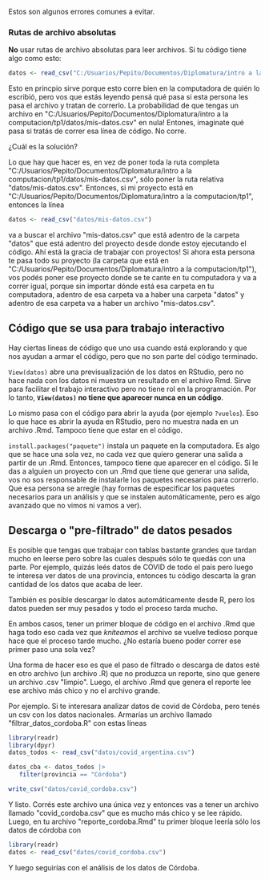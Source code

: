 Estos son algunos errores comunes a evitar.

### Rutas de archivo absolutas

**No** usar rutas de archivo absolutas para leer archivos.
Si tu código tiene algo como esto:

``` r
datos <- read_csv("C:/Usuarios/Pepito/Documentos/Diplomatura/intro a la computacion/tp1/datos/mis-datos.csv")
```

Esto en princpio sirve porque esto corre bien en la computadora de quién lo escribió, pero vos que estás leyendo pensá qué pasa si esta persona les pasa el archivo y tratan de correrlo.
La probabilidad de que tengas un archivo en "C:/Usuarios/Pepito/Documentos/Diplomatura/intro a la  computacion/tp1/datos/mis-datos.csv" en nula!
Entones, imaginate qué pasa si tratás de correr esa línea de código.
No corre.

¿Cuál es la solución?

Lo que hay que hacer es, en vez de poner toda la ruta completa "C:/Usuarios/Pepito/Documentos/Diplomatura/intro a la computacion/tp1/datos/mis-datos.csv", sólo poner la ruta relativa "datos/mis-datos.csv".
Entonces, si mi proyecto está en "C:/Usuarios/Pepito/Documentos/Diplomatura/intro a la computacion/tp1", entonces la línea

``` r
datos <- read_csv("datos/mis-datos.csv")
```

va a buscar el archivo "mis-datos.csv" que está adentro de la carpeta "datos" que está adentro del proyecto desde donde estoy ejecutando el código.
Ahí está la gracia de trabajar con proyectos!
Si ahora esta persona te pasa todo su proyecto (la carpeta que está en "C:/Usuarios/Pepito/Documentos/Diplomatura/intro a la computacion/tp1"), vos podés poner ese proyecto donde se te cante en tu computadora y va a correr igual, porque sin importar dónde está esa carpeta en tu computadora, adentro de esa carpeta va a haber una carpeta "datos" y adentro de esa carpeta va a haber un archivo "mis-datos.csv".

## Código que se usa para trabajo interactivo

Hay ciertas líneas de código que uno usa cuando está explorando y que nos ayudan a armar el código, pero que no son parte del código terminado.

`View(datos)` abre una previsualización de los datos en RStudio, pero no hace nada con los datos ni muestra un resultado en el archivo Rmd.
Sirve para facilitar el trabajo interactivo pero no tiene rol en la programación.
Por lo tanto, **`View(datos)` no tiene que aparecer nunca en un código**.

Lo mismo pasa con el código para abrir la ayuda (por ejemplo `?vuelos`).
Eso lo que hace es abrir la ayuda en RStudio, pero no muestra nada en un archivo .Rmd.
Tampoco tiene que estar en el código.

`install.packages("paquete")` instala un paquete en la computadora. 
Es algo que se hace una sola vez, no cada vez que quiero generar una salida a partir de un .Rmd.
Entonces, tampoco tiene que aparecer en el código.
Si le das a alguien un proyecto con un .Rmd que tiene que generar una salida, vos no sos responsable de instalarle los paquetes necesarios para correrlo.
Que esa persona se arregle (hay formas de especificar los paquetes necesarios para un análisis y que se instalen automáticamente, pero es algo avanzado que no vimos ni vamos a ver).

## Descarga o "pre-filtrado" de datos pesados

Es posible que tengas que trabajar con tablas bastante grandes que tardan mucho en leerse pero sobre las cuales después sólo te quedás con una parte.
Por ejemplo, quizás leés datos de COVID de todo el país pero luego te interesa ver datos de una provincia, entonces tu código descarta la gran cantidad de los datos que acaba de leer.

También es posible descargar lo datos automáticamente desde R, pero los datos pueden ser muy pesados y todo el proceso tarda mucho.

En ambos casos, tener un primer bloque de código en el archivo .Rmd que haga todo eso cada vez que *kniteamos* el archivo se vuelve tedioso porque hace que el proceso tarde mucho.
¿No estaría bueno poder correr ese primer paso una sola vez?

Una forma de hacer eso es que el paso de filtrado o descarga de datos esté en otro archivo (un archivo .R) que no produzca un reporte, sino que genere un archivo .csv "limpio".
Luego, el archivo .Rmd que genera el reporte lee ese archivo más chico y no el archivo grande.

Por ejemplo.
Si te interesara analizar datos de covid de Córdoba, pero tenés un csv con los datos nacionales.
Armarías un archivo llamado "filtrar_datos_cordoba.R" con estas líneas

```r
library(readr) 
library(dpyr) 
datos_todos <- read_csv("datos/covid_argentina.csv")

datos_cba <- datos_todos |> 
   filter(provincia == "Córdoba")

write_csv("datos/covid_cordoba.csv")
```

Y listo.
Corrés este archivo una única vez y entonces vas a tener un archivo llamado "covid_cordoba.csv" que es mucho más chico y se lee rápido.
Luego, en tu archivo "reporte_cordoba.Rmd" tu primer bloque leería sólo los datos de córdoba con

```r
library(readr) 
datos <- read_csv("datos/covid_cordoba.csv") 
```

Y luego seguirías con el análisis de los datos de Córdoba.
